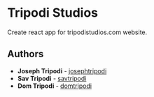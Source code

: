 # Tripodi Studios

Create react app for tripodistudios.com website.

## Authors

* **Joseph Tripodi** - [josephtripodi](https://github.com/joseph-tripodi)
* **Sav Tripodi** - [savtripodi](https://github.com/savtripodi)
* **Dom Tripodi** - [domtripodi](https://github.com/domtripodi)
